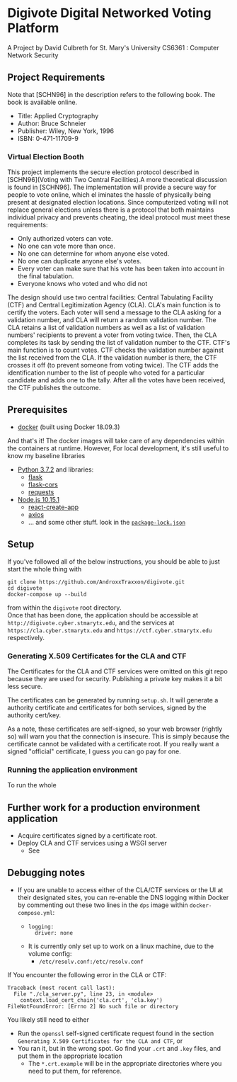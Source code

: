 # Digivote Digital Networked Voting Platform

A Project by David Culbreth for St. Mary's University CS6361 : Computer Network Security

## Project Requirements 
Note that \[SCHN96\] in the description refers to the following book. The book is available online.

- Title: Applied Cryptography
- Author: Bruce Schneier
- Publisher: Wiley, New York, 1996
- ISBN: 0-471-11709-9

### Virtual Election Booth

This project implements the secure election protocol described in \[SCHN96\](Voting with Two Central Facilities).A more theoretical discussion is found in \[SCHN96\]. The implementation will provide a secure way for people to vote online, which el iminates the hassle of physically being present at designated election locations. Since computerized voting will not replace general elections unless there is a protocol that both maintains individual privacy and prevents cheating, the ideal protocol must meet these requirements:
- Only authorized voters can vote. 
- No one can vote more than once. 
- No one can determine for whom anyone else voted. 
- No one can duplicate anyone else's votes. 
- Every voter can make sure that his vote has been taken into account in the final tabulation. 
- Everyone knows who voted and who did not

The design should use two central facilities: Central Tabulating Facility (CTF) and Central 
Legitimization Agency (CLA). CLA's main function is to certify the voters. Each voter will send a message to the CLA asking for a validation number, and CLA will return a random validation number. The CLA retains a list of validation numbers as well as a list of validation numbers' recipients to prevent a voter from voting twice. Then, the CLA completes its task by sending the list of validation number to the CTF. CTF's main function is to count votes. CTF checks the validation number against the list received from the CLA. If the validation number is there, the CTF crosses it off (to prevent someone from voting twice). The CTF adds the identification number to the list of people who voted for a particular candidate and adds one to the tally. After all the votes have been received, the CTF publishes the outcome.

## Prerequisites

- [docker](https://www.docker.com/) (built using Docker 18.09.3)

And that's it! The docker images will take care of any dependencies within the containers at runtime. However, For local development, it's still useful to know my baseline libraries

- [Python 3.7.2](https://www.python.org/downloads/release/python-372/) and libraries:
  - [flask](https://pypi.org/project/Flask/)
  - [flask-cors](https://pypi.org/project/Flask-Cors/)
  - [requests](https://pypi.org/project/requests/)
- [Node.js 10.15.1](https://nodejs.org/en/download/)
  - [react-create-app](https://www.npmjs.com/package/create-react-app)
  - [axios](https://www.npmjs.com/package/axios)
  - ... and some other stuff. look in the [`package-lock.json`](https://github.com/AndroxxTraxxon/digivote/blob/master/digivote-ui/app/package.json)

## Setup

If you've followed all of the below instructions, you should be able to just start the whole thing with 
```
git clone https://github.com/AndroxxTraxxon/digivote.git
cd digivote
docker-compose up --build
``` 
from within the `digivote` root directory. <br/>
Once that has been done, the application should be accessible at `http://digivote.cyber.stmarytx.edu`, and the services at `https://cla.cyber.stmarytx.edu` and `https://ctf.cyber.stmarytx.edu` respectively.

### Generating X.509 Certificates for the CLA and CTF

The Certificates for the CLA and CTF services were omitted on this git repo because they are used for security. Publishing a private key makes it a bit less secure.

The certificates can be generated by running `setup.sh`. It will generate a authority certificate and certificates for both services, signed by the authority cert/key.

As a note, these certificates are self-signed, so your web browser (rightly so) will warn you that the connection is insecure. This is simply because the certificate cannot be validated with a certificate root. If you really want a signed "official" certificate, I guess you can go pay for one.

### Running the application environment

To run the whole 

## Further work for a production environment application

- Acquire certificates signed by a certificate root.
- Deploy CLA and CTF services using a WSGI server 
  - See 

## Debugging notes
- If you are unable to access either of the CLA/CTF services or the UI at their designated sites, you can re-enable the DNS logging within Docker by commenting out these two lines in the `dps` image within `docker-compose.yml`: 
  - ```
    logging:
      driver: none
    ```
  - It is currently only set up to work on a linux machine, due to the volume config:
    - `/etc/resolv.conf:/etc/resolv.conf`

If You encounter the following error in the CLA or CTF:
```
Traceback (most recent call last):
  File "./cla_server.py", line 23, in <module>
    context.load_cert_chain('cla.crt', 'cla.key')
FileNotFoundError: [Errno 2] No such file or directory
```
You likely still need to either
- Run the `openssl` self-signed certificate request found in the section `Generating X.509 Certificates for the CLA and CTF`, or 
- You ran it, but in the wrong spot. Go find your `.crt` and `.key` files, and put them in the appropriate location 
  - The `*.crt.example` will be in the appropriate directories where you need to put them, for reference.
